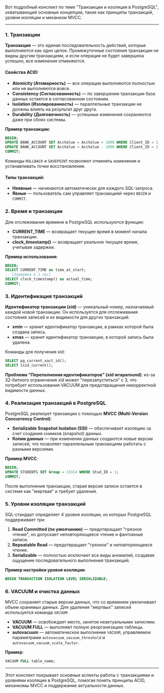 Вот подробный конспект по теме "Транзакции и изоляция в PostgreSQL", охватывающий основные концепции, такие как принципы транзакций, уровни изоляции и механизм MVCC.

---

### 1. Транзакции

**Транзакция** — это единая последовательность действий, которые выполняются как одно целое. Промежуточные состояния транзакции не видны другим транзакциям, и если операция не будет завершена успешно, все изменения отменяются.

#### Свойства ACID:
- **Atomicity (Атомарность)** — все операции выполняются полностью или не выполняются вовсе.
- **Consistency (Согласованность)** — по завершении транзакции база данных остается в согласованном состоянии.
- **Isolation (Изолированность)** — параллельные транзакции не должны влиять на результат друг друга.
- **Durability (Долговечность)** — успешные изменения сохраняются даже при сбоях системы.

**Пример транзакции**:
```sql
BEGIN;
UPDATE BANK_ACCOUNT SET AccValue = AccValue + 1000 WHERE Client_ID = 1;
UPDATE BANK_ACCOUNT SET AccValue = AccValue - 1000 WHERE Client_ID = 2;
COMMIT;
```
Команды `ROLLBACK` и `SAVEPOINT` позволяют отменять изменения и устанавливать точки восстановления.

#### Типы транзакций:
- **Неявные** — начинаются автоматически для каждого SQL-запроса.
- **Явные** — пользователь сам управляет транзакцией через `BEGIN` и `COMMIT`.

### 2. Время и транзакции

Для отслеживания времени в PostgreSQL используются функции:
- **CURRENT_TIME** — возвращает текущее время в момент начала транзакции.
- **clock_timestamp()** — возвращает реальное текущее время, учитывая задержки.

**Пример использования**:
```sql
BEGIN;
SELECT CURRENT_TIME as time_at_start;
-- [Задержка в 1 час]
SELECT clock_timestamp() as actual_time;
COMMIT;
```

### 3. Идентификация транзакций

**Идентификатор транзакции (xid)** — уникальный номер, назначаемый каждой новой транзакции. Он используется для отслеживания состояния записей и их видимости для других транзакций.

- **xmin** — хранит идентификатор транзакции, в рамках которой была создана запись.
- **xmax** — хранит идентификатор транзакции, в которой запись была удалена.
  
Команды для получения xid:
```sql
SELECT pg_current_xact_id();
SELECT txid_current();
```

**Проблема "Переполнения идентификаторов" (xid wraparound)**: из-за 32-битного ограничения xid может "перезапуститься" с 3, что потребует использования VACUUM для предотвращения некорректной видимости данных.

### 4. Реализация транзакций в PostgreSQL

PostgreSQL реализует транзакции с помощью **MVCC (Multi-Version Concurrency Control)**:
- **Serializable Snapshot Isolation (SSI)** — обеспечивает изоляцию за счет создания снимков (snapshot) данных.
- **Копии данных** — при изменении данных создаются новые версии записей, что позволяет параллельным транзакциям работать с разными версиями.

**Пример MVCC**:
```sql
BEGIN;
UPDATE STUDENTS SET Group = 33314 WHERE Stud_ID = 1;
COMMIT;
```
После выполнения транзакции, старая версия записи остается в системе как "мертвая" и требует удаления.

### 5. Уровни изоляции транзакций

SQL-стандарт определяет 4 уровня изоляции, из которых PostgreSQL поддерживает три:
1. **Read Committed (по умолчанию)** — предотвращает "грязное чтение", но допускает неповторяющееся чтение и фантомные записи.
2. **Repeatable Read** — предотвращает "грязное" и неповторяющееся чтение.
3. **Serializable** — полностью исключает все виды аномалий, создавая ощущение последовательного выполнения транзакций.

**Пример настройки уровня изоляции**:
```sql
BEGIN TRANSACTION ISOLATION LEVEL SERIALIZABLE;
```

### 6. VACUUM и очистка данных

MVCC сохраняет старые версии данных, что со временем увеличивает объем хранимых данных. Для удаления "мертвых" записей используется команда `VACUUM`:
- **VACUUM** — освобождает место, занятое неактуальными записями.
- **VACUUM FULL** — выполняет полную реорганизацию таблицы.
- **autovacuum** — автоматическое выполнение `VACUUM`, управляемое параметрами `autovacuum_vacuum_threshold` и `autovacuum_vacuum_scale_factor`.

**Пример**:
```sql
VACUUM FULL table_name;
```

---

Этот конспект покрывает основные аспекты работы с транзакциями и уровнями изоляции в PostgreSQL, помогая понять принципы ACID, механизмы MVCC и поддержание актуальности данных.